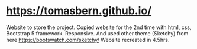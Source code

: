 # https://tomasbern.github.io/
Website to store the project.
Copied website for the 2nd time with html, css, Bootstrap 5 framework. Responsive. And used other theme (Sketchy) from here https://bootswatch.com/sketchy/ Website recreated in 4.5hrs.
